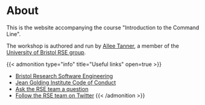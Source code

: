 # About

This is the website accompanying the course "Introduction to the Command Line".

The workshop is authored and run by [Allee Tanner](https://www.bristol.ac.uk/acrc/research-software-engineering/), a member of the [University of Bristol RSE group](https://twitter.com/bristolrse).

{{< admonition type="info" title="Useful links" open=true >}}
- [Bristol Research Software Engineering](https://www.bristol.ac.uk/acrc/research-software-engineering/)
- [Jean Golding Institute Code of Conduct](https://www.bristol.ac.uk/golding/what-we-do/people/code-of-conduct-/)
- [Ask the RSE team a question](ask-rse@bristol.ac.uk)
- [Follow the RSE team on Twitter](https://twitter.com/bristolrse)
{{< /admonition >}}
